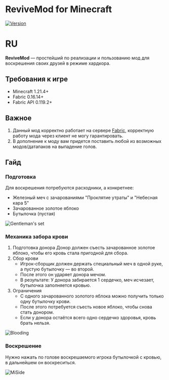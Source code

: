 # ReviveMod for Minecraft
[![Version](https://img.shields.io/badge/ReviveMod-1.0-blue)](https://github.com/Mshq0/ReviveMod/releases/tag/v1.0)

# RU
**ReviveMod** — простейший по реализации и пользованию мод для воскрешения своих друзей в режиме хардкора.

## Требования к игре
- Minecraft 1.21.4+
- Fabric 0.16.14+
- Fabric API 0.119.2+

## Важное
1. Данный мод корректно работает на сервере [Fabric](https://fabricmc.net/use/server/), корректную работу мода через клиент не могу гарантировать.
2. В дополнение к моду вам придется поставить любой из возможных модов/датапаков на выпадение голов.

## Гайд
### Подготовка
Для воскрешения потребуются расходники, а конкретнее:
  - Железный меч с зачарованиями "Проклятие утраты" и "Небесная кара 5"
  - Зачарованное золотое яблоко
  - Бутылочка (пустая)

![Gentleman's set](https://i.imgur.com/QqHipvx.png)

### Механика забора крови
1. Подготовка донора
  Донор должен съесть зачарованное золотое яблоко, чтобы его кровь стала пригодной для сбора.
2. Сбор крови
   - Игрок-сборщик должен держать специальный меч в одной руке, а пустую бутылочку — во второй.
   - После этого он ударяет донора мечом.
   - В результате:
       У донора забирается 1 сердечко, меч исчезает, бутылочка заполняется кровью.
3. Ограничения
   - С одного зачарованного золотого яблока можно получить только одну бутылочку крови.
   - После этого потребуется съесть новое яблоко, чтобы снова стать донором.
   - Если у донора остаётся всего одно сердечко здоровья, кровь брать нельзя.

![Blooding](https://files.catbox.moe/f6cdu0.gif)
  
### Воскрешение
Нужно нажать по голове воскрешаемого игрока бутылочкой с кровью, в дальнейшем он воскреситься.

![MiSide](https://i.imgur.com/9R8Yac1.gif)
